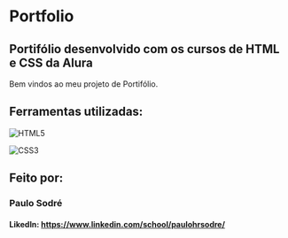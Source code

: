 # Portfolio

## Portifólio desenvolvido com os cursos de HTML e CSS da Alura 

Bem vindos ao meu projeto de Portifólio.

## Ferramentas utilizadas:

![HTML5](https://a11ybadges.com/badge?logo=html5)

![CSS3](https://a11ybadges.com/badge?logo=css3)

## Feito por:
### Paulo Sodré
#### LikedIn: https://www.linkedin.com/school/paulohrsodre/
